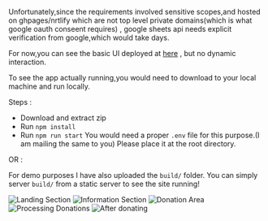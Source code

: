 Unfortunately,since the requirements involved sensitive scopes,and hosted on ghpages/nrtlify which are not top level private domains(which is what google oauth conseent requires) , google sheets api needs explicit verification from google,which would take days.

For now,you can see the basic UI deployed at [here](https://satyr09.github.io/playment_frontend_test) , but no dynamic interaction.

To see the app actually running,you would need to download to your local machine and run locally.

Steps :
- Download and extract zip
- Run `npm install`
- Run `npm run start`
You would need a proper `.env` file for this purpose.(I am mailing the same to you)
Please place it at the root directory.


OR :

For demo purposes I have also uploaded the `build/` folder.
You can simply server `build/` from a static server to see the site running!




![Landing Section](https://i.postimg.cc/BZHGfFRm/landing.png)
![Information Section](https://i.postimg.cc/RVT5NBSf/mid-Section.png)
![Donation Area](https://i.postimg.cc/HLVfZ8Q4/donate-Area.png)
![Processing Donations](https://i.postimg.cc/9Qx6YYqQ/donation-Processing.png)
![After donating](https://i.postimg.cc/28YNk6Dr/post-Donation.png)



